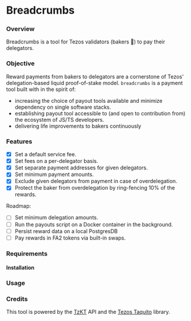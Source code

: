 # Breadcrumbs

### Overview

Breadcrumbs is a tool for Tezos validators (bakers :baguette_bread:) to pay their delegators.

### Objective

Reward payments from bakers to delegators are a cornerstone of Tezos' delegation-based liquid proof-of-stake model. `breadcrumbs` is a payment tool built with in the spirit of:

- increasing the choice of payout tools available and minimize dependency on single software stacks.
- establishing payout tool accessible to (and open to contribution from) the ecosystem of JS/TS developers.
- delivering life improvements to bakers continuously

### Features

- [x] Set a default service fee.
- [x] Set fees on a per-delegator basis.
- [x] Set separate payment addresses for given delegators.
- [x] Set minimum payment amounts.
- [x] Exclude given delegators from payment in case of overdelegation.
- [x] Protect the baker from overdelegation by ring-fencing 10% of the rewards.

Roadmap:

- [ ] Set minimum delegation amounts.
- [ ] Run the payouts script on a Docker container in the background.
- [ ] Persist reward data on a local PostgresDB
- [ ] Pay rewards in FA2 tokens via built-in swaps.

### Requirements

#### Installation

### Usage

### Credits

This tool is powered by the [TzKT](https://tzkt.io) API and the [Tezos Taquito](https://tezostaquito.io/) library.
